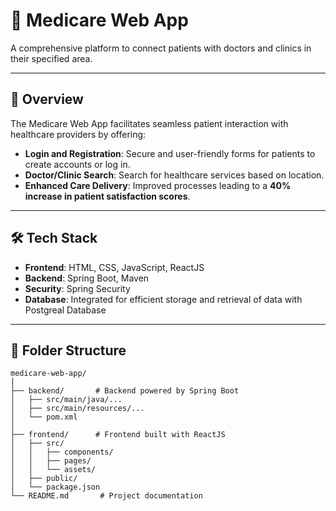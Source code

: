 # 🏥 **Medicare Web App**  
A comprehensive platform to connect patients with doctors and clinics in their specified area.

---

## 🌟 **Overview**  
The Medicare Web App facilitates seamless patient interaction with healthcare providers by offering:  
- **Login and Registration**: Secure and user-friendly forms for patients to create accounts or log in.  
- **Doctor/Clinic Search**: Search for healthcare services based on location.  
- **Enhanced Care Delivery**: Improved processes leading to a **40% increase in patient satisfaction scores**.  

---

## 🛠️ **Tech Stack**  
- **Frontend**: HTML, CSS, JavaScript, ReactJS  
- **Backend**: Spring Boot, Maven  
- **Security**: Spring Security  
- **Database**: Integrated for efficient storage and retrieval of data with Postgreal Database 

---

## 📂 **Folder Structure**  
```plaintext
medicare-web-app/
│
├── backend/       # Backend powered by Spring Boot
│   ├── src/main/java/...  
│   ├── src/main/resources/...  
│   └── pom.xml
│
├── frontend/      # Frontend built with ReactJS
│   ├── src/
│   │   ├── components/  
│   │   ├── pages/  
│   │   └── assets/  
│   ├── public/  
│   └── package.json
└── README.md       # Project documentation
